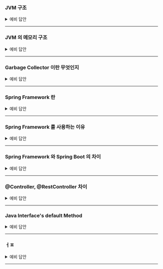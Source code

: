 ### JVM 구조

<details>
    <summary> 예비 답안 </summary>
    <br />

- `jvm` 은 자바 가상 머신입니다. 
    - 자바와 운영체제 사이에서 중개자 역할을 수행하며 자바가 운영체제에 구애받지 않고 프로그램을 실행할 수 있도록 도와줍니다.
- JVM 의 구조는 
    - JVM 내로 클래스 파일을 로드하고, 링크를 통해 배치하는 작업을 수행하는 모듈인 `Class Loader`
    - 클래스 로더를 통해 JVM 내의 Runtime Data Area 에 배치된 바이트 코드들을 명령어 단위로 실행하는 `Execution Engine`
    - 힙 메모리 영역에 생성된 객체들 중에서 참조되지 않은 객체들(Unreachable)을 탐색 후, 제거하는 역할을 하는 `Garbage Collector`
    - JVM 의 메모리 영역으로, 자바 애플리케이션을 실행할 때 사용되는 데이터들을 적재하는 영역인 `Runtime Data Area`
    
```
jvm 은 크게 jvm 내로 클래스 파일을 로드하고, 링크를 통해 배치하는 작업을 수행하는 모듈인 클래스 로더(Class Loader), jvm 내의 Runtime Data Area에 배치된 코드들을 명령어 단위로 실행하는 실행 엔진(Execution Engine), JVM 의 메모리 영역으로, 자바 애플리 케이션을 실행할 때 사용되는 데이터들을 적재하는 런타임 데이터 영역(Runtime Data Area), 힙 메모리 영역에 더 이상 참조되지 않는 객체들을 탐색 후 제거하는 역할을 하는 갈비지 컬렉터(Garbage Collector)으로 구성됩니다.
```
</details>

-----------------------

### JVM 의 메모리 구조

<details>
    <summary> 예비 답안 </summary>
    <br />

- JVM 의 메모리 구조는 모든 쓰레드에서 공유되는 Method 영역과 Heap 영역, 나머지 영역인 PC Register, Stack, Native Method Stack 영역으로 구분할 수 있습니다.

    - `Method 영역` → 모든 스레드가 공유하는 영역으로, 클래스/인터페이스/메소드/필드/static 변수 등의 바이트 코드를 보관합니다.
    - `Heap 영역` → 모든 스레드가 공유하는 영역으로, new 키워드로 생성된 모든 객체와 배열이 저장되는 영역입니다. 또한 메소드 영역에 로드된 클래스만 생성이 가능하고 GC 가 참조되지 않는 메모리를 확인하고 제거하는 영역입니다.
    - `PC Register` → 스레드가 시작될 때 생성되며, 스레드가 어떤 부분을 무슨 명령어로 실행해야 할 지에 대한 기록을 하는 부분으로, JVM 명령의 주소를 가집니다.
    - `Stack` → 메서드 호출 시마다 각각의 스택 프레임이 생성됩니다. 그리고 메서드 안에서 사용되는 값들을 저장하고, 호출된 메서드의 매개변수, 지역변수, 리턴 값 및 연산 시 일어나는 값들을 임시로 저장하며 메서드 수행이 끝나면 프레임별로 됩니다.
    - `Native Method Stack` → 자바 외의 언어로 작성된 네이티브 코드를 위한 스택입니다.

```
JVM 의 메모리 구조는 모든 쓰레드에서 공유되는 Method 영역과 Heap 영역, 나머지 영역인 PC Register, Stack, Native Method Stack 영역으로 구분할 수 있습니다.
클래스, 인터페이스, 메소드, 필드, static 변수 등의 데이터를 보관하는 Method 영역, new 키워드로 생성된 모든 객체와 배열이 저장되는 영역인 Heap 영역, 쓰레드가 어떤 부분을 무슨 명령으로 실행해야할 지에 대한 기록을 하는 부분으로 현재 수행중인 JVM 명령의 주소를 갖는 PC Register 영역, 자바 외 언어로 작성된 네이티브 코드를 위한 메모리 영역인 Native method stack 영역, 메서드 호출 시마다 각각의 스택 프레임이 생성되며 메서드 안에서 사용되는 값들을 저장하고, 호출된 메서드의 매개변수, 지역변수, 리턴 값 및 연산 시 일어나는 값들을 임시로 저장하는 Stack 영역이 있습니다.
```

</details>

-----------------------

### Garbage Collector 이란 무엇인지

<details>
    <summary> 예비 답안 </summary>
    <br />

- GC, 가비지 컬렉션은 JVM의 Heap 영역에서 더 이상 참조되지 않는 객체를 일정 주기로 찾아내고 메모리를 회수하는 기능입니다.
- 프로그램이 사용하지 않는 메모리를 주기적으로 해제함으로써 애플리케이션의 안전성과 지속 가능성을 유지합니다.
- 힙 영역은 Young 과 Old Generation 영역으로 나뉘는데, 이 영역은 Minor GC 와 Full GC 를 판가름하는 대상입니다.
    - `Young Generation` 영역은 짧게 살아남는 메모리들이 존재하는 공간입니다. 모든 객체는 처음에는 Young Generation 에 생성되며, Young Generation 의 공간은 Old Generation 에 비해 상대적으로 적기 때문에 메모리 상의 객체를 찾아 제거하는데 적은 시간이 걸립니다. (Minor GC)
    - 새롭게 생성되는 객체는 Young Generation 영역 중 `Eden` 에서 생성되며, Eden 공간이 가득차면 MinorGC가 동작하여 생존한 객체가 증가된 age-bit과 함께 `Survivor0` 영역으로 넘어가게 됩니다.
    - 위의 과정을 통해 Young Generation 의 마지막 영역인 `Survivor1` 영역의 GC에서도 살아남는다면 Old Generation 영역으로 넘어가게 됩니다.
    - `Old Generation` 은 길게 살아남는 메모리들이 존재하는 공간입니다. Old Generation의 객체들은 처음에는 Young Generation 에 의해 시작되었으나, GC 과정 중에 제거되지 않은 경우 Old Generation로 이동합니다. (Major GC)
    - Old Generation 에서 발생하는 Major GC 는 매우 큰 공간이기 때문에 데이터를 지우는데 많은 시간이 소요되며, Major GC 가 발생하면 Thread 가 멈추고(Stop The World) Mark and Sweep 작업을 해야 해서 CPU에 부하를 줄 수 있습니다.

### Mark And Sweep
![poster](../image/jvm/ms.png)

Mark-Sweep 이란 다양한 GC에서 사용되는 객체를 솎아내는 내부 알고리즘입니다. 가비지 컬렉션이 동작하는 기초적인 청소 과정이라고 생각하면 됩니다.

원리는 가비지 컬렉션이 될 대상 객체를 `식별(Mark)`하고 `제거(Sweep)`하며 객체가 제거되어 파편화된 메모리 영역을 앞에서부터 `채워나가는 작업(Compaction)`을 수행하게 됩니다.

- Mark 과정 : 먼저 `Root Space` 로부터 그래프 순회를 통해 연결된 객체들을 찾아내어 각각 어떤 객체를 참조하고 있는지 찾아서 마킹합니다.
- Sweep 과정 : 참조하고 있지 않은 객체, 즉 Unreachable 객체들을 Heap 에서 제거합니다.
- Compact 과정 : Sweep 후에 분산된 객체들을 Heap의 시작 주소로 모아 메모리가 할당된 부분과 그렇지 않은 부분으로 압축합니다. (가비지 컬렉터 종류에 따라 하지 않는 경우도 존재합니다.)

⭐️ Mark And Sweep 방식은 루트로 부터 해당 객체에 접근이 가능한지가 해제의 기준이 됩니다. JVM GC에서의 Root Space는 `Heap 메모리 영역을 참조`하는 method area, static 변수, stack, native method stack 이 있습니다.

</details>

-----------------------

### Spring Framework 란

<details>
    <summary> 예비 답안 </summary>
    <br />

- 자바 기반 애플리케이션 개발을 지원하는 오픈 소스 프레임워크 입니다.
- 엔터프라이즈급 애플리케이션을 개발하기 위한 모든 기능을 종합적으로 제공하는 경량화된 솔루션입니다.
    - 대규모 데이터 처리와 트랜잭션이 동시에 여러 사용자로부터 행해지는 매우 큰 규모의 환경을 매니징하는 엔터프라이즈 환경
- Spring Framework 는 경량 컨테이너로 자바 객체를 담고 직접 관리합니다.
    
</details>

-----------------------

### Spring Framework 를 사용하는 이유

<details>
    <summary> 예비 답안 </summary>
    <br />

- 생산성을 높이고 유지보수를 용이하게 할 수 있습니다. 
- 프로젝트를 여러 모듈로 나눠, 각 모듈이 독립적으로 개발/배포/테스트가 가능하게 할 수 있습니다.
    - 모듈화된 아키텍처를 구현할 수 있으며 Spring 은 다양한 기술과 통합이 가능합니다.
    - 필요에 따라 새 기능을 추가하거나 확장에 용이합니다.

- 특징
1. `IoC` → `객체 생성과 의존성 관리를 개발자가 아닌 프레임워크가 대신 처리하여 코드의 결합도를 낮추고 테스트를 용이하게 만든다.` 즉, 객체를 매번 new 로 생성하지 않고, 컨테이너가 필요 시 주입하기 때문에 코드의 복잡성을 줄이고, 개발자가 비즈니스 로직에만 집중할 수 있게 해줍니다.
2. `AOP` → 로깅, 트랜잭션 관리와 같은 횡단 관심사를 분리해 코드의 가독성과 재사용성을 높인다. 즉, 공통된 기능을 비즈니스 로직과 분리할 수 있다는 장점으로 유지보수에 용이하다.
3. `DI` → `의존성 주입, 클래스 간 결합도를 낮추고, 새로운 요구사항에 맞춰 변경해야 할 부분을 최소화 할 수 있습니다`. 특정 구현체가 변경 시 인터페이스를 통해 쉽게 교체가 가능합니다.
4. `데이터 접근 간소화` → JDBC, JPA 와 같은 데이터 접근 기술과의 통합을 제공하여 데이터 처리를 간단하게 만들어줍니다. 즉, 데이터베이스 작업에 필요한 반복적인 코드를 대폭 줄일 수 있습니다.
5. `모듈화된 설계` → Core, Data Access, Web, Security 등 다양한 모듈로 구성되어 필요에 따라 선택적으로 사용할 수 있다.
6. 유연한 설정 방식 → XML, Java Config, 어노테이션 기반 설정을 모두 지원한다. 즉, 설정 파일의 중앙화 때문에 환경 변화에 유연하게 대응이 가능합니다.
    
</details>

-----------------------

### Spring Framework 와 Spring Boot 의 차이

<details>
    <summary> 예비 답안 </summary>
    <br />

### Spring Framework 와 Spring Boot 의 차이

1. **설정의 단순화**: 
Spring Framework를 사용하여 애플리케이션을 설정하려면 XML 또는 Java 기반의 설정이 필요하며, 데이터 소스, 뷰 리졸버, 컴포넌트 스캔 등 많은 세부 사항을 처리해야 한다. 반면에 Spring Boot는 이러한 설정을 자동화해준다. Spring Boot는 '의견을 가진(opinionated)' 설정을 통해 애플리케이션 개발에 최적화된 기본 설정을 제공한다.
2. **내장 서버**: 
Spring Framework 애플리케이션을 실행하려면 별도의 서버(WAS)가 필요하다. 반면에 Spring Boot는 Tomcat, Jetty, Undertow 등의 서버를 내장하고 있어, 별도의 WAS 설치 없이 애플리케이션을 실행할 수 있다.
3. **스타터 의존성**: 
Spring Boot는 스타터 의존성을 제공한다. 이는 필요한 라이브러리들을 그룹화하여 제공하므로, 개별적인 라이브러리를 찾고 추가하는 번거로움을 줄여준다.
4. **Actuator**: 
Spring Boot Actuator는 애플리케이션의 모니터링과 관리를 위한 기능을 제공한다. 이는 Spring Framework 자체에는 포함되어 있지 않는 기능이다.

### Spring Boot 가 가지고 있는 추가적인 기능

1. **YAML 지원**: 
Spring Boot는 설정 파일을 작성할 때 Java나 XML 뿐만 아니라 YAML 파일도 지원한다. 
이는 구조화된 데이터를 표현하는 데 매우 유용한 형식으로, 특히 복잡한 데이터 구조를 다룰 때 가독성이 더 좋다.
2. **Spring Boot DevTools**: 
Spring Boot는 개발 중에 애플리케이션을 자동으로 재시작하고, 라이브 리로드를 제공하는 DevTools를 제공한다. 
이는 개발 과정을 더욱 효율적으로 만들어 준다.
3. **배너 커스터마이징**: 
Spring Boot는 애플리케이션 시작 시 나타나는 배너를 커스터마이징 할 수 있게 해준다. 
이는 사소한 기능일 수 있지만, 애플리케이션의 개성을 표현하거나 명확한 식별 정보를 제공하는 데 도움이 될 수 있다.
4. **스프링 부트의 Executable JARs/WARs**: 
스프링 부트는 실행 가능한 JARs 또는 WARs 생성이 가능하며, 이는 단독으로 실행 가능한 스프링 애플리케이션을 만드는데 매우 편리하다.
이는 전통적인 WAR 파일 배포와 비교하여 배포와 실행을 단순화한다.

```
Spring Boot는 Spring Framework 위에 구축되어 동일한 기술 스택을 사용하지만, 설정의 자동화, 내장 서버, 스타터 의존성 등을 통해 개발과 배포 과정을 대폭 단순화시켜준다. 
이는 개발자가 복잡한 설정과 인프라에 대한 걱정 없이 비즈니스 로직에 집중하게 해준다는 장점이 있다.
```

https://www.inflearn.com/blogs/3315?gad_source=1&gclid=CjwKCAiAiOa9BhBqEiwABCdG81uOlX88AWI7HFBQmJDPDzUyQ9o4j7AgZ4JVQpAt9F6wY3yVRiVD1RoC3g0QAvD_BwE

    
</details>

-----------------------

### @Controller, @RestController 차이

<details>
    <summary> 예비 답안 </summary>
    <br />

- @Controller 는 기본 반환 방식이 View 이름(String) 이며, HTML 페이지 반환 등 템플릿 기반 응답에 사용됩니다.

```java
@Controller
public class PageController {

    @GetMapping("/hello")
    public String hello(Model model) {
        model.addAttribute("message", "Hello!");
        return "hello";  // templates/hello.html 렌더링
    }
}
```

- @RestController 는 기본 반환 방식이 JSON, XML(객체 직렬화) 이며, REST API 응답에 사용됩니다.(주로 JSON 반환)

```java
@RestController
public class ApiController {

    @GetMapping("/api/hello")
    public Map<String, String> hello() {
        return Map.of("message", "Hello!");
        // JSON: { "message": "Hello!" }
    }
}
```
- @Controller + @ResponseBody 의 조합
- 반환값을 HTTP 응답 본문(body) 에 바로 JSON/XML 등으로 전송
- RESTful API 개발에 최적화
    
</details>

-----------------------

### Java Interface's default Method

<details>
    <summary> 예비 답안 </summary>
    <br />

- java 8 이 등장하면서 인터페이스 개념에 디폴트 메서드(default Method) 를 사용할 수 있게 되었습니다. 원래 기존의 인터페이스는 추상 메서드만 존재할 수 있었고 이를 상속받는 구현체에서 직접 해당 추상 메서드를 구현해야만 하는 상황이였습니다.

 ClassA, ClassB, ClassC 총 3개의 클래스가 InterfaceA를 구현하고 있습니다. 이때, 요구사항이 추가되면서 InterfaceA에 특정 추상 메서드 methodA를 추가해야된다고 생각해봅시다.

그러면 인터페이스 원칙에 의해 ClassA, ClassB, ClassC에 모두 methodA 를 구현 해야할 것입니다. 현재는 3개밖에 없지만 InterfaceA 를 상속받는 클래스가 10개가 넘어가는 상황에는 모두 구현해야 합니다.


```java
public interface Interface {
   // 추상 메서드 
    void abstractMethodA();
    void abstractMethodB();
    void abstractMethodC();

	// default 메서드
    default int defaultMethodA(){
    	...
    }
}
```
기존의 추상 메서드와 다른 점은
- 메서드 앞에 `default` 예약어를 붙여야 합니다.
- 구현부 `{}` 가 있어야 합니다.

# default Method 예시

```java
public interface PaymentProcessor {
    void process();
}

public class KakaoPayProcessor implements PaymentProcessor {

    @Override
    public void process() {
        System.out.println("Processing with KakaoPay");
    }
}

public class NaverPayProcessor implements PaymentProcessor {

    @Override
    public void process() {
        System.out.println("Processing with NaverPay");
    }
}

```
공용 결제 처리를 하는 PaymentProcessor 를 네이버, 카카오가 상속받은 코드입니다. 새로운 요구사항으로 메서드를 추가해야 하는 상황을 예시로 들어보겠습니다. 

```java
public interface PaymentProcessor {
    void process();
    String getPaymentMethodName(); // 새로운 추상 메서드 추가
}
```
예를 들어, 결제 방식에 대한 설명을 추가하기 위해 getPaymentMethodName() 메서드를 추가한다고 해봅시다. 그러면 기존의 모든 구현 클래스인 KakaoPayProcessor, NaverPayProcessor 등 모두 컴파일 오류가 발생합니다. 기존 클래스들의 변경이 불가피한 상태죠.

```java
public interface PaymentProcessor {
    void process();

    default String getPaymentMethodName() {
        return "Unknown Payment Method";
    }
}

public class KakaoPayProcessor implements PaymentProcessor {

    @Override
    public void process() {
        System.out.println("Processing with KakaoPay");
    }

    @Override
    public String getPaymentMethodName() {
        return "KakaoPayProcessor";
    }
}
```

이렇게 하면 새로운 구현체에서는 필요하면 오버라이딩하고, 기존 구현체는 변경하지 않아도 컴파일 오류 없이 동작하게 됩니다.

### default Method 의 장점
인터페이스에 추상 메서드를 추가하게 되면 모든 구현체에 구현을 해야 합니다. 이를 default method 를 사용하여 추가 변경을 막을 수 있습니다.
이로써 OCP 에서 확장에 개방되어 있고, 변경에 닫힌 코드를 설계할 수 있습니다.

### default Method 간의 충돌
default method를 사용하면 크게 2가지 충돌 상황이 발생할 수 있습니다.

1. 여러 인터페이스의 디폴트 메서드 간의 충돌
2. 디폴트 메서드와 상위 클래스의 메서드 간의 충돌

default method는 인터페이스를 구현한 클래스에서 코드를 구현할 필요가 없을 뿐이지, 구현을 할 수 없는 것이 아닙니다.

즉, 인터페이스를 구현하는 클래스에서 default method를 재정의할 수 있습니다.

따라서, 위와 같은 충돌 상황이 일어나는 클래스에서 defalt method를 재정의하면 충돌 상황을 해결할 수 있습니다.
    
</details>

-----------------------

### ㅓㅍ

<details>
    <summary> 예비 답안 </summary>
    <br />

- @Controller 는 기본 반환 방식이 View 이름(String) 이며, HTML 페이지 반환 등 템플릿 기반 응답에 사용됩니다.

```java
@Controller
public class PageController {

    @GetMapping("/hello")
    public String hello(Model model) {
        model.addAttribute("message", "Hello!");
        return "hello";  // templates/hello.html 렌더링
    }
}
```

- @RestController 는 기본 반환 방식이 JSON, XML(객체 직렬화) 이며, REST API 응답에 사용됩니다.(주로 JSON 반환)

```java
@RestController
public class ApiController {

    @GetMapping("/api/hello")
    public Map<String, String> hello() {
        return Map.of("message", "Hello!");
        // JSON: { "message": "Hello!" }
    }
}
```
- @Controller + @ResponseBody 의 조합
- 반환값을 HTTP 응답 본문(body) 에 바로 JSON/XML 등으로 전송
- RESTful API 개발에 최적화
    
</details>

-----------------------